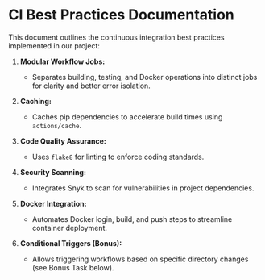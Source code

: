 # CI Best Practices Documentation

This document outlines the continuous integration best practices implemented in our project:

1. **Modular Workflow Jobs:**
   - Separates building, testing, and Docker operations into distinct jobs for clarity and better error isolation.

2. **Caching:**
   - Caches pip dependencies to accelerate build times using `actions/cache`.

3. **Code Quality Assurance:**
   - Uses `flake8` for linting to enforce coding standards.

4. **Security Scanning:**
   - Integrates Snyk to scan for vulnerabilities in project dependencies.

5. **Docker Integration:**
   - Automates Docker login, build, and push steps to streamline container deployment.

6. **Conditional Triggers (Bonus):**
   - Allows triggering workflows based on specific directory changes (see Bonus Task below).
